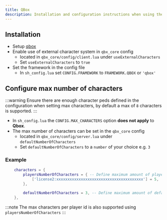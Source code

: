 ```yaml
---
title: QBox
description: Installation and configuration instructions when using the Qbox framework with character-selector
---
```


## Installation

- Setup [qbox](https://github.com/Qbox-project/qbx_core)
- Enable use of external character system in `qbx_core` config
    - located in `qbx_core/config/client.lua` under `useExternalCharacters`
    - Set `useExternalCharacters` to `true`
- Set the framework in the config file
    - In `sh_config.lua` set `CONFIG.FRAMEWORK` to `FRAMEWORK.QBOX` or `'qbox'`

## Configure max number of characters

:::warning
    Ensure there are enough character peds defined in the configuration when setting max characters, by default a max of `8` characters is supported.
:::

- In `sh_config.lua` the `CONFIG.MAX_CHARACTERS` option **does not apply** to **Qbox**.
- The max number of characters can be set in the `qbx_core` config
    - located in `qbx_core/config/server.lua` under `defaultNumberOfCharacters`
    - Set `defaultNumberOfCharacters` to a `number` of your choice e.g. `3`

### Example

```lua
    characters = {
        playersNumberOfCharacters = { -- Define maximum amount of player characters by rockstar license (you can find this license in your server's database in the player table)
            ['license2:xxxxxxxxxxxxxxxxxxxxxxxxxxxxxxxxxxxxxxx'] = 5,
        },

        defaultNumberOfCharacters = 3, -- Define maximum amount of default characters (maximum 3 characters defined by default)
    },
```

:::note
    The max characters per player id is also supported using `playersNumberOfCharacters`
:::

